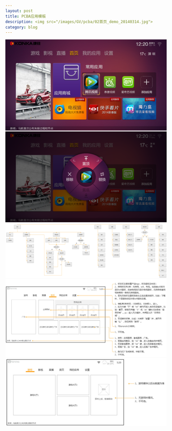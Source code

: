 ```yaml
---
layout: post
title: PCBA应用模板
description: <img src="/images/GV/pcba/02首页_demo_20140314.jpg">
category: blog
---
```


<img src="/images/GV/pcba/02首页_demo_20140314.jpg">
<img src="/images/GV/pcba/首页_环形菜单不可用.png">
<img src="/images/GV/pcba/流程图.jpg">
<img src="/images/GV/pcba/首页.jpg">
<img src="/images/GV/pcba/游戏.jpg">
